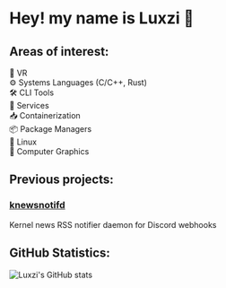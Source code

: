 # Hey! my name is Luxzi 👋
## Areas of interest:

🥽 VR<br/>
⚙️ Systems Languages (C/C++, Rust)<br/>
🛠️ CLI Tools<br/>
🧰 Services<br/>
📥 Containerization<br/>
📦 Package Managers<br/>
🐧 Linux<br/>
🔺 Computer Graphics

## Previous projects:

### [knewsnotifd](https://github.com/Luxzi/knewsnotifd)
Kernel news RSS notifier daemon for Discord webhooks

## GitHub Statistics:

![Luxzi's GitHub stats](https://github-readme-stats.vercel.app/api?username=luxzi&hide=contribs,prs&theme=dark)
